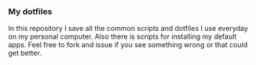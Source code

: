 ### My dotfiles

In this repository I save all the common scripts and dotfiles I use everyday on my personal computer.
Also there is scripts for installing my default apps.
Feel free to fork and issue if you see something wrong or that could get better.
